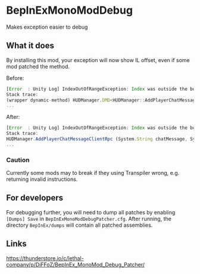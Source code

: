 # BepInExMonoModDebug
 
Makes exception easier to debug

## What it does
By installing this mod, your exception will now show IL offset, even if some mod patched the method.

Before:
```js
[Error  : Unity Log] IndexOutOfRangeException: Index was outside the bounds of the array.
Stack trace:
(wrapper dynamic-method) HUDManager.DMD<HUDManager::AddPlayerChatMessageClientRpc>(HUDManager,string,int)
...
```
After:
```js
[Error  : Unity Log] IndexOutOfRangeException: Index was outside the bounds of the array.
Stack trace:
HUDManager.AddPlayerChatMessageClientRpc (System.String chatMessage, System.Int32 playerId) (at <af9b1eec498a45aebd42601d6ab85015>:IL_012E)
...
```

### Caution
Currently some mods may to break if they using Transpiler wrong, e.g. returning invalid instructions.

## For developers
For debugging further, you will need to dump all patches by enabling `[Dumps] Save` in `BepInExMonoModDebugPatcher.cfg`. After running, the directory `BepInEx/dumps` will contain all patched assemblies.

## Links
https://thunderstore.io/c/lethal-company/p/DiFFoZ/BepInEx_MonoMod_Debug_Patcher/
